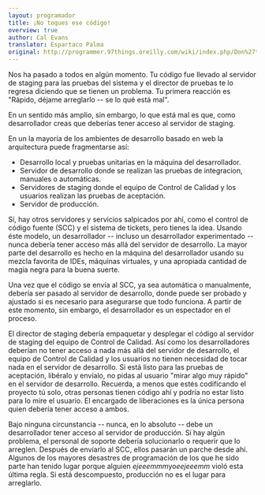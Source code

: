```yaml
---
layout: programador
title: ¡No toques ese código!
overview: true
author: Cal Evans
translator: Espartaco Palma
original: http://programmer.97things.oreilly.com/wiki/index.php/Don%27t_Touch_that_Code!
---
```


Nos ha pasado a todos en algún momento. Tu código fue llevado al
servidor de staging para las pruebas del sistema y el director de
pruebas te lo regresa diciendo que se tienen un problema. Tu primera
reacción es "Rápido, déjame arreglarlo -- se lo qué está mal".

En un sentido más amplio, sin embargo, lo que está mal es que, como
desarrollador creas que deberías tener acceso al servidor de staging.

En un la mayoría de los ambientes de desarrollo basado en web la
arquitectura puede fragmentarse así:

+ Desarrollo local y pruebas unitarias en la máquina del desarrollador.
+ Servidor de desarrollo donde se realizan las pruebas de integracion,
manuales o automáticas.
+ Servidores de staging donde el equipo de Control de Calidad y los
usuarios realizan las pruebas de aceptación.
+ Servidor de producción.

Sí, hay otros servidores y servicios salpicados por ahí, como el control
de código fuente (SCC) y el sistema de tickets, pero tienes la idea.
Usando éste modelo, un desarrollador -- incluso un desarrollador
experimentado -- nunca debería tener acceso más allá del servidor de
desarrollo. La mayor parte del desarrollo es hecho en la máquina del
desarrollador usando su mezcla favorita de IDEs, máquinas virtuales, y
una apropiada cantidad de magia negra para la buena suerte.

Una vez que el código se envía al SCC, ya sea automática o manualmente,
debería ser pasado al servidor de desarrollo, donde puede ser probado y
ajustado si es necesario para asegurarse que todo funciona. A partir de
este momento, sin embargo, el desarrollador es un espectador en el
proceso.

El director de staging debería empaquetar y desplegar el código al
servidor de staging del equipo de Control de Calidad. Así como los
desarrolladores deberían no tener acceso a nada más allá del servidor de
desarrollo, el equipo de Control de Calidad y los usuarios no tienen
necesidad de tocar nada en el servidor de desarrollo. Si está listo para
las pruebas de aceptación, libéralo y envíalo, no pidas al usuario
"mirar algo muy rápido" en el servidor de desarrollo. Recuerda, a menos
que estés codificando el proyecto tú solo, otras personas tienen código
ahí y podría no estar listo para lo mire el usuario. El encargado de
liberaciones es la única persona quien debería tener acceso a ambos.

Bajo ninguna circunstancia -- nunca, en lo absoluto -- debe un
desarrollador tener acceso al servidor de producción. Si hay algún
problema, el personal de soporte debería solucionarlo o requerir que lo
arreglen. Después de envíarlo al SCC, ellos pasarán un parche desde ahí.
Algunos de los mayores desastres de programación de los que he sido
parte han tenido lugar porque alguien *ejeeemmm*yo*eejeeemm* violó esta
última regla. Si está descompuesto, producción no es el lugar para
arreglarlo.

